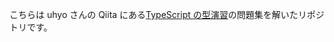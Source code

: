 こちらは uhyo さんの Qiita にある[TypeScript の型演習](https://qiita.com/uhyo/items/e4f54ef3b87afdd65546)の問題集を解いたリポジトリです。
